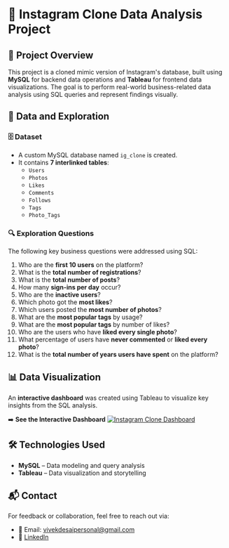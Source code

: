 # 📸 Instagram Clone Data Analysis Project

## 🧾 Project Overview

This project is a cloned mimic version of Instagram's database, built using **MySQL** for backend data operations and **Tableau** for frontend data visualizations. The goal is to perform real-world business-related data analysis using SQL queries and represent findings visually.



## 📂 Data and Exploration

### 🗄️ Dataset

- A custom MySQL database named `ig_clone` is created.
- It contains **7 interlinked tables**:
  - `Users`
  - `Photos`
  - `Likes`
  - `Comments`
  - `Follows`
  - `Tags`
  - `Photo_Tags`



### 🔍 Exploration Questions

The following key business questions were addressed using SQL:

1. Who are the **first 10 users** on the platform?
2. What is the **total number of registrations**?
3. What is the **total number of posts**?
4. How many **sign-ins per day** occur?
5. Who are the **inactive users**?
6. Which photo got the **most likes**?
7. Which users posted the **most number of photos**?
8. What are the **most popular tags** by usage?
9. What are the **most popular tags** by number of likes?
10. Who are the users who have **liked every single photo**?
11. What percentage of users have **never commented** or **liked every photo**?
12. What is the **total number of years users have spent** on the platform?



## 📊 Data Visualization

An **interactive dashboard** was created using Tableau to visualize key insights from the SQL analysis.

➡️ **See the Interactive Dashboard**
[![Instagram Clone Dashboard](cpy/visuals/InstagramCloneDashboard.png)](cpy/visuals/InstagramCloneDashboard.png)

## 🛠️ Technologies Used

- **MySQL** – Data modeling and query analysis
- **Tableau** – Data visualization and storytelling

## 📬 Contact

For feedback or collaboration, feel free to reach out via:
- 📧 Email: vivekdesaipersonal@gmail.com  
- 💼 [LinkedIn](https://www.linkedin.com/in/vivek-desai-236887259)


